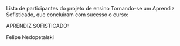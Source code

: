 Lista de participantes do projeto de ensino Tornando-se um Aprendiz Sofisticado, que concluiram com sucesso o curso:

APRENDIZ SOFISTICADO:

Felipe Nedopetalski
